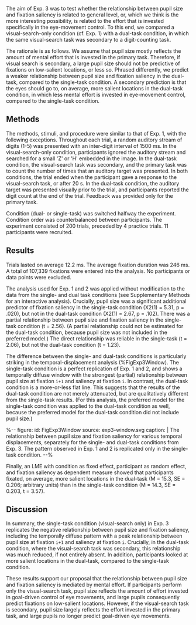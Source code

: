 The aim of Exp. 3 was to test whether the relationship between pupil size and fixation saliency is related to general level, or, which we think is the more interesting possibility, is related to the effort that is invested specifically in the eye-movement control. To this end, we compared a visual-search-only condition (cf. Exp. 1) with a dual-task condition, in which the same visual-search task was secondary to a digit-counting task.

The rationale is as follows. We assume that pupil size mostly reflects the amount of mental effort that is invested in the primary task. Therefore, if visual search is secondary, a large pupil size should not be predictive of fixations on low-salient locations, or less so. Phrased differently, we predict a weaker relationship between pupil size and fixation saliency in the dual-task, compared to the single-task condition. A secondary prediction is that the eyes should go to, on average, more salient locations in the dual-task condition, in which less mental effort is invested in eye-movement control, compared to the single-task condition.

## Methods

The methods, stimuli, and procedure were similar to that of Exp. 1, with the following exceptions. Throughout each trial, a random auditory stream of digits (1-5) was presented with an inter-digit interval of 1500 ms. In the visual-search-only condition, participants ignored the auditory stream and searched for a small 'Z' or 'H' embedded in the image. In the dual-task condition, the visual-search task was secondary, and the primary task was to count the number of times that an auditory target was presented. In both conditions, the trial ended when the participant gave a response to the visual-search task, or after 20 s. In the dual-task condition, the auditory target was presented visually prior to the trial, and participants reported the digit count at the end of the trial. Feedback was provided only for the primary task.

Condition (dual- or single-task) was switched halfway the experiment. Condition order was counterbalanced between participants. The experiment consisted of 200 trials, preceded by 4 practice trials. 11 participants were recruited.

## Results

Trials lasted on average 12.2 ms. The average fixation duration was 246 ms. A total of 107,339 fixations were entered into the analysis. No participants or data points were excluded.

The analysis used for Exp. 1 and 2 was applied without modification to the data from the single- and dual task conditions (see Supplementary Methods for an interactive analysis). Crucially, pupil size was a significant additional predictor of fixation saliency in the single-task condition (X2(1) = 5.31, p = .020), but not in the dual-task condition (X2(1) = 2.67, p = .102). There was a partial relationship between pupil size and fixation saliency in the single-task condition (t = 2.56). (A partial relationship could not be estimated for the dual-task condition, because pupil size was not included in the preferred model.) The direct relationship was reliable in the single-task (t = 2.06), but not the dual-task condition (t = 1.23).

The difference between the single- and dual-task conditions is particularly striking in the temporal-displacement analysis (%FigExp3Window). The single-task condition is a perfect replication of Exp. 1 and 2, and shows a temporally diffuse window with the strongest (partial) relationship between pupil size at fixation `i+1` and saliency at fixation `i`. In contrast, the dual-task condition is a more-or-less flat line. This suggests that the results of the dual-task condition are not merely attenuated, but are qualitatively different from the single-task results. (For this analysis, the preferred model for the single-task condition was applied to the dual-task condition as well, because the preferred model for the dual-task condition did not include pupil size.)

%--
figure:
 id: FigExp3Window
 source: exp3-window.svg
 caption: |
  The relationship between pupil size and fixation saliency for various temporal displacements, separately for the single- and dual-task conditions from Exp. 3. The pattern observed in Exp. 1 and 2 is replicated only in the single-task condition.
--%

Finally, an LME with condition as fixed effect, participant as random effect, and fixation saliency as dependent measure showed that participants fixated, on average, more salient locations in the dual-task (M = 15.3, SE = 0.206; arbitrary units) than in the single-task condition (M = 14.3, SE = 0.203, t = 3.57).

## Discussion

In summary, the single-task condition (visual-search only) in Exp. 3 replicates the negative relationship between pupil size and fixation saliency, including the temporally diffuse pattern with a peak relationship between pupil size at fixation `i+1` and saliency at fixation `i`. Crucially, in the dual-task condition, where the visual-search task was secondary, this relationship was much reduced, if not entirely absent. In addition, participants looked at more salient locations in the dual-task, compared to the single-task condition.

These results support our proposal that the relationship between pupil size and fixation saliency is mediated by mental effort. If participants perform only the visual-search task, pupil size reflects the amount of effort invested in goal-driven control of eye movements, and large pupils consequently predict fixations on low-salient locations. However, if the visual-search task is secondary, pupil size largely reflects the effort invested in the primary task, and large pupils no longer predict goal-driven eye movements.
